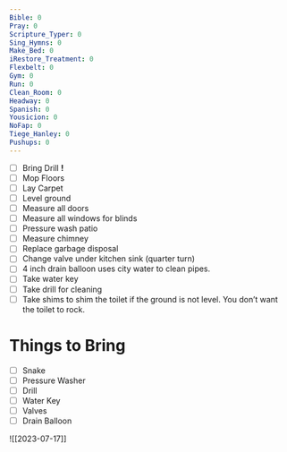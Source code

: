 ```yaml
---
Bible: 0
Pray: 0
Scripture_Typer: 0
Sing_Hymns: 0
Make_Bed: 0
iRestore_Treatment: 0
Flexbelt: 0
Gym: 0
Run: 0
Clean_Room: 0
Headway: 0
Spanish: 0
Yousicion: 0
NoFap: 0
Tiege_Hanley: 0
Pushups: 0
---
```


- [ ] Bring Drill **!**
- [ ] Mop Floors
- [ ] Lay Carpet
- [ ] Level ground
- [ ] Measure all doors
- [ ] Measure all windows for blinds
- [ ] Pressure wash patio
- [ ] Measure chimney
- [ ] Replace garbage disposal
- [ ] Change valve under kitchen sink (quarter turn)
- [ ] 4 inch drain balloon uses city water to clean pipes.
- [ ] Take water key
- [ ] Take drill for cleaning
- [ ] Take shims to shim the toilet if the ground is not level. You don’t want the toilet to rock. 

# Things to Bring

- [ ] Snake
- [ ] Pressure Washer
- [ ] Drill
- [ ] Water Key
- [ ] Valves
- [ ] Drain Balloon

![[2023-07-17]]